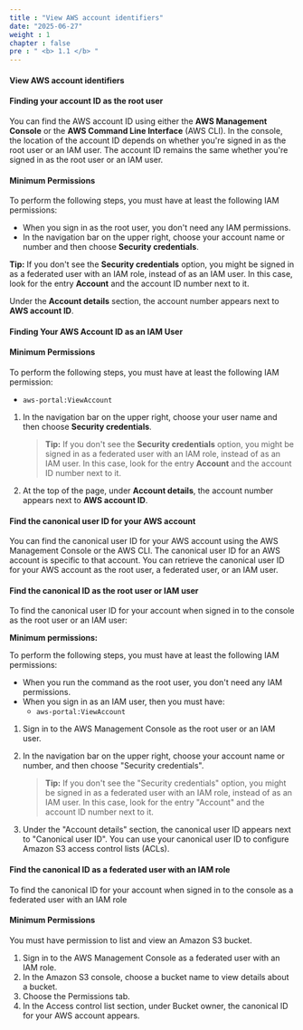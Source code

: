 ```yaml
---
title : "View AWS account identifiers"
date: "2025-06-27"
weight : 1
chapter : false
pre : " <b> 1.1 </b> "
---
```


#### View AWS account identifiers

#### Finding your account ID as the root user

You can find the AWS account ID using either the **AWS Management Console** or the **AWS Command Line Interface** (AWS CLI). In the console, the location of the account ID depends on whether you're signed in as the root user or an IAM user. The account ID remains the same whether you're signed in as the root user or an IAM user.

#### Minimum Permissions

To perform the following steps, you must have at least the following IAM permissions:

- When you sign in as the root user, you don't need any IAM permissions.
- In the navigation bar on the upper right, choose your account name or number and then choose **Security credentials**.

**Tip:** If you don't see the **Security credentials** option, you might be signed in as a federated user with an IAM role, instead of as an IAM user. In this case, look for the entry **Account** and the account ID number next to it.

Under the **Account details** section, the account number appears next to **AWS account ID**.

#### Finding Your AWS Account ID as an IAM User

#### Minimum Permissions

To perform the following steps, you must have at least the following IAM permission:

- `aws-portal:ViewAccount`

1. In the navigation bar on the upper right, choose your user name and then choose **Security credentials**.

   > **Tip:** If you don't see the **Security credentials** option, you might be signed in as a federated user with an IAM role, instead of as an IAM user. In this case, look for the entry **Account** and the account ID number next to it.

2. At the top of the page, under **Account details**, the account number appears next to **AWS account ID**.


#### Find the canonical user ID for your AWS account

You can find the canonical user ID for your AWS account using the AWS Management Console or the AWS CLI. The canonical user ID for an AWS account is specific to that account. You can retrieve the canonical user ID for your AWS account as the root user, a federated user, or an IAM user.

#### Find the canonical ID as the root user or IAM user

To find the canonical user ID for your account when signed in to the console as the root user or an IAM user:

**Minimum permissions:**

To perform the following steps, you must have at least the following IAM permissions:

- When you run the command as the root user, you don't need any IAM permissions.
- When you sign in as an IAM user, then you must have:
  - `aws-portal:ViewAccount`

1. Sign in to the AWS Management Console as the root user or an IAM user.
2. In the navigation bar on the upper right, choose your account name or number, and then choose "Security credentials".

   > **Tip:** If you don't see the "Security credentials" option, you might be signed in as a federated user with an IAM role, instead of as an IAM user. In this case, look for the entry "Account" and the account ID number next to it.

3. Under the "Account details" section, the canonical user ID appears next to "Canonical user ID". You can use your canonical user ID to configure Amazon S3 access control lists (ACLs).

#### Find the canonical ID as a federated user with an IAM role

To find the canonical ID for your account when signed in to the console as a federated user with an IAM role

#### Minimum Permissions
You must have permission to list and view an Amazon S3 bucket.

1. Sign in to the AWS Management Console as a federated user with an IAM role.
2. In the Amazon S3 console, choose a bucket name to view details about a bucket.
3. Choose the Permissions tab.
4. In the Access control list section, under Bucket owner, the canonical ID for your AWS account appears.
